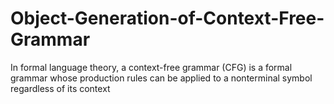 # Object-Generation-of-Context-Free-Grammar
In formal language theory, a context-free grammar (CFG) is a formal grammar whose production rules can be applied to a nonterminal symbol regardless of its context
